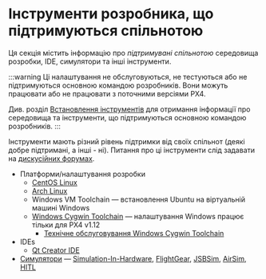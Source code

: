 # Інструменти розробника, що підтримуються спільнотою

Ця секція містить інформацію про _підтримувані спільнотою_  середовища розробки, IDE, симулятори та інші інструменти.

:::warning
Ці налаштування не обслуговуються, не тестуються або не підтримуються основною командою розробників. Вони можуть працювати або не працювати з поточними версіями PX4.

Див. розділ [Встановлення інструментів](../dev_setup/dev_env.md) для отримання інформації про середовища та інструменти, що підтримуються основною командою розробників.
:::

Інструменти мають різний рівень підтримки від своїх спільнот (деякі добре підтримані, а інші - ні). Питання про ці інструменти слід задавати на [дискусійних форумах](../contribute/support.md#forums-and-chat).

- Платформи/налаштування розробки
  - [CentOS Linux](../dev_setup/dev_env_linux_centos.md)
  - [Arch Linux](../dev_setup/dev_env_linux_arch.md)
  - Windows VM Toolchain — встановлення Ubuntu на віртуальній машині Windows
  - [Windows Cygwin Toolchain](../dev_setup/dev_env_windows_cygwin.md) — налаштування Windows працює тільки для PX4 v1.12
    - [Технічне обслуговування Windows Cygwin Toolchain](../dev_setup/dev_env_windows_cygwin_packager_setup.md)
- IDEs
  - [Qt Creator IDE](../dev_setup/qtcreator.md)
- [Симулятори](../simulation/community_supported_simulators.md) — [Simulation-In-Hardware](../sim_sih/README.md), [FlightGear](../sim_flightgear/README.md), [JSBSim](../sim_jsbsim/README.md), [AirSim](../sim_airsim/README.md), [HITL](../simulation/hitl.md)
